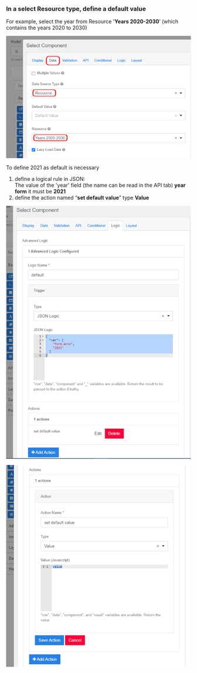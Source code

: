 ### In a select Resource type, define a default value

For example, select the year from Resource '**Years 2020-2030**’ 
(which contains the years 2020 to 2030)

![select_type_resource](../../../img/componenti/inrim_field/select_type_resource_img1.png "select_type_ resource")

To define 2021 as default is necessary  
1. define a logical rule in JSON:  
    The value of the 'year' field (the name can be read in the API tab) **year form**  it must be **2021**  
2. define the action named “**set default value**” type **Value**  

![select_type_resource](../../../img/componenti/inrim_field/select_type_resource_img2.png "select_type_ resource")

![select_type_resource](../../../img/componenti/inrim_field/select_type_resource_img3.png "select_type_ resource")